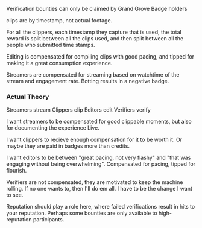 Verification bounties can only be claimed by Grand Grove Badge holders

clips are by timestamp, not actual footage.

For all the clippers, each timestamp they capture that is used, the total reward is split between all the clips used, and then split between all the people who submitted time stamps.

Editing is compensated for compiling clips with good pacing, and tipped for making it a great consumption experience.

Streamers are compensated for streaming based on watchtime of the stream and engagement rate. Botting results in a negative badge.


### Actual Theory
Streamers stream
Clippers clip
Editors edit
Verifiers verify

I want streamers to be compensated for good clippable moments, but also for documenting the experience Live.

I want clippers to recieve enough compensation for it to be worth it. Or maybe they are paid in badges more than credits.

I want editors to be between "great pacing, not very flashy" and "that was engaging without being overwhelming". Compensated for pacing, tipped for flourish.

Verifiers are not compensated, they are motivated to keep the machine rolling.
If no one wants to, then I'll do em all. I have to be the change I want to see.

Reputation should play a role here, where failed verifications result in hits to your reputation.
Perhaps some bounties are only available to high-reputation participants.